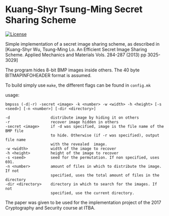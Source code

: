 Kuang-Shyr Tsung-Ming Secret Sharing Scheme
====
[![License](https://img.shields.io/badge/License-BSD%203--Clause-blue.svg)](https://opensource.org/licenses/BSD-3-Clause)

Simple implementation of a secret image sharing scheme, as described in
[Kuang-Shyr Wu, Tsung-Ming Lo. An Efficient Secret Image Sharing Scheme. Applied Mechanics and Materials Vols. 284-287 (2013) pp 3025-3029]

The program hides 8-bit BMP images inside others. The 40 byte BITMAPINFOHEADER
format is assumed.

To build simply use `make`, the different flags can be found in `config.mk`

usage:

```
bmpsss (-d|-r) -secret <image> -k <number> -w <width> -h <height> [-s <seed>] [-n <number>] [-dir <directory>]

-d                  distribute image by hiding it on others
-r                  recover image hidden in others
-secret <image>     if -d was specified, image is the file name of the BMP file
                    to hide. Otherwise (if -r was specified), output file name
                    with the revealed  image.
-w <width>          width of the image to recover
-h <height>         height of the image to recover
-s <seed>           seed for the permutation. If non specified, uses 691.
-n <number>         amount of files in which to distribute the image. If not
                    specified, uses the total amount of files in the directory
-dir <directory>    directory in which to search for the images. If not
                    specified, use the current directory.
```

The paper was given to be used for the implementation project of the 2017
Cryptography and Security course at ITBA.
